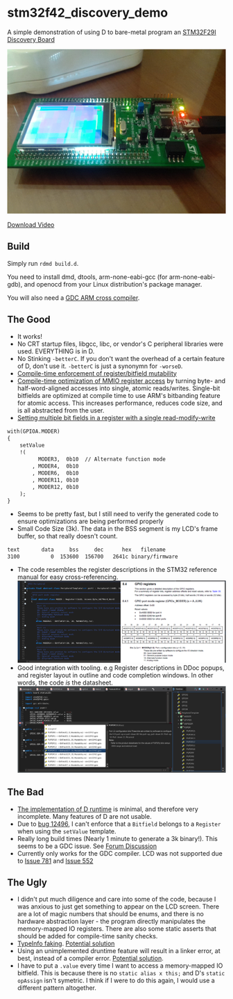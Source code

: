 # stm32f42_discovery_demo
A simple demonstration of using D to bare-metal program an [STM32F29I Discovery Board](http://www.st.com/web/catalog/tools/FM116/SC959/SS1532/PF259090)

![](https://raw.githubusercontent.com/JinShil/stm32f42_discovery_demo/master/images/teaser.jpg)

[Download Video](https://raw.githubusercontent.com/JinShil/stm32f42_discovery_demo/master/images/teaser.mp4)

## Build
Simply run `rdmd build.d`.

You need to install dmd, dtools, arm-none-eabi-gcc (for arm-none-eabi-gdb), and openocd from your Linux distribution's package manager.

You will also need a [GDC ARM cross compiler](https://github.com/JinShil/arm-none-eabi-gdc).

## The Good
* It works!
* No CRT startup files, libgcc, libc, or vendor's C peripheral libraries were used.  EVERYTHING is in D. 
* No Stinking `-betterC`.  If you don't want the overhead of a certain feature of D, don't use it. `-betterC` is just a synonymn for `-worseD`.
* [Compile-time enforcement of register/bitfield mutability](https://github.com/JinShil/stm32f42_discovery_demo/blob/master/source/stm32f42/mmio.d#L219-L234)
* [Compile-time optimization of MMIO register access](https://github.com/JinShil/stm32f42_discovery_demo/blob/master/source/stm32f42/mmio.d#L374-L395) by turning byte- and half-word-aligned accesses into single, atomic reads/writes. Single-bit bitfields are optimized at compile time to use ARM's bitbanding feature for atomic access.  This increases performance, reduces code size, and is all abstracted from the user.
* [Setting multiple bit fields in a register with a single read-modify-write](https://github.com/JinShil/stm32f42_discovery_demo/blob/master/source/stm32f42/mmio.d#L624-L630)

```
with(GPIOA.MODER)
{
	setValue
	!(
		  MODER3,  0b10  // Alternate function mode
		, MODER4,  0b10
		, MODER6,  0b10
		, MODER11, 0b10
		, MODER12, 0b10
	);
}
```

* Seems to be pretty fast, but I still need to verify the generated code to ensure optimizations are being performed properly
* Small Code Size (3k).  The data in the BSS segment is my LCD's frame buffer, so that really doesn't count.

```
text       data     bss     dec      hex   filename
3100	      0	 153600	 156700	  2641c	binary/firmware
```
* The code resembles the register descriptions in the STM32 reference manual for easy cross-referencing.
![](https://raw.githubusercontent.com/JinShil/stm32f42_discovery_demo/master/images/cross-referencing.png)
* Good integration with tooling.  e.g Register descriptions in DDoc popups, and register layout in outline and code completion windows.  In other words, the code *is* the datasheet.
![](https://raw.githubusercontent.com/JinShil/stm32f42_discovery_demo/master/images/tooling.png)


## The Bad
* [The implementation of D runtime](https://github.com/JinShil/stm32f42_discovery_demo/tree/master/source/runtime) is minimal, and therefore very incomplete.  Many features of D are not usable.
* Due to [bug 12496](https://issues.dlang.org/show_bug.cgi?id=12496), I can't enforce that a `Bitfield` belongs to a `Register` when using the `setValue` template.
* Really long build times (Nearly 1 minute to generate a 3k binary!).  This seems to be a GDC issue.  See [Forum Discussion](http://forum.dlang.org/post/iqryqssxooypdnszmzmg@forum.dlang.org)
* Currently only works for the GDC compiler.  LCD was not supported due to [Issue 781](https://github.com/ldc-developers/ldc/issues/781) and [Issue 552](https://github.com/ldc-developers/ldc/issues/552)

## The Ugly
* I didn't put much diligence and care into some of the code, because I was anxious to just get something to appear on the LCD screen.  There are a lot of magic numbers that should be enums, and there is no hardware abstraction layer - the program directly manipulates the memory-mapped IO registers. There are also some static asserts that should be added for compile-time sanity checks.
* [TypeInfo faking](https://youtu.be/o5m0m_ZG9e8?t=2513).  [Potential solution](https://issues.dlang.org/show_bug.cgi?id=12270)
* Using an unimplemented druntime feature will result in a linker error, at best, instead of a compiler error.  [Potential solution](http://forum.dlang.org/post/psssnzurlzeqeneagora@forum.dlang.org).
* I have to put a `.value` every time I want to access a memory-mapped IO bitfield.  This is because there is no `static alias x this;` and D's `static opAssign` isn't symetric.  I think if I were to do this again, I would use a different pattern altogether.
